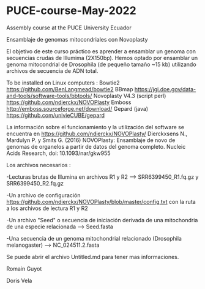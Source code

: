 # PUCE-course-May-2022
Assembly course at the PUCE University Ecuador

Ensamblaje de genomas mitocondriales con Novoplasty

El objetivo de este curso práctico es aprender a ensamblar un genoma con secuencias crudas de Illumima (2X150bp). Hemos optado por ensamblar un genoma mitocondrial de Drosophila (de pequeño tamaño ~15 kb) utilizando archivos de secuencia de ADN total. 

To be installed on Linux computers : 
Bowtie2 https://github.com/BenLangmead/bowtie2 
BBmap https://jgi.doe.gov/data-and-tools/software-tools/bbtools/ 
Novoplasty V4.3 (script perl) https://github.com/ndierckx/NOVOPlasty 
Emboss http://emboss.sourceforge.net/download/ 
Gepard (java) https://github.com/univieCUBE/gepard

La información sobre el funcionamiento y la utilización del software se encuentra en https://github.com/ndierckx/NOVOPlasty/ Dierckxsens N., Mardulyn P. y Smits G. (2016) NOVOPlasty: Ensamblaje de novo de genomas de organelos a partir de datos del genoma completo. Nucleic Acids Research, doi: 10.1093/nar/gkw955

Los archivos necesarios :

-Lecturas brutas de Illumina en archivos R1 y R2 --> SRR6399450_R1.fq.gz y SRR6399450_R2.fq.gz

-Un archivo de configuración https://github.com/ndierckx/NOVOPlasty/blob/master/config.txt con la ruta a los archivos de lectura R1 y R2

-Un archivo "Seed" o secuencia de iniciación derivada de una mitochondria de una especie relacionada --> Seed.fasta

-Una secuencia de un genoma mitochondrial relacionado (Drosophila melanogaster) -->  NC_024511.2.fasta


Se puede abrir el archivo Untitled.md para tener mas informaciones.

Romain Guyot

Doris Vela
